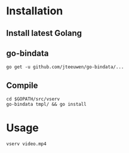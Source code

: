# Installation

## Install latest Golang

## go-bindata

    go get -u github.com/jteeuwen/go-bindata/...

## Compile

    cd $GOPATH/src/vserv
    go-bindata tmpl/ && go install

# Usage

    vserv video.mp4
